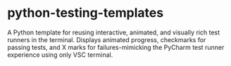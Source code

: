 # python-testing-templates
A Python template for reusing interactive, animated, and visually rich test runners in the terminal. Displays animated progress, checkmarks for passing tests, and X marks for failures-mimicking the PyCharm test runner experience using only VSC terminal.
